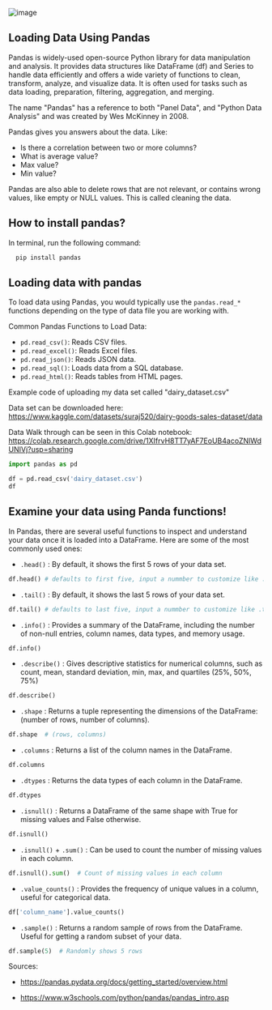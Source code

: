 ![image](https://github.com/user-attachments/assets/9805e518-2265-46e8-b3fb-95faca1f18b1)

## Loading Data Using Pandas

Pandas is widely-used open-source Python library for data manipulation and analysis. It provides data structures like DataFrame (df) and Series to handle data efficiently and offers a wide variety of functions to clean, transform, analyze, and visualize data. It is often used for tasks such as data loading, preparation, filtering, aggregation, and merging.

The name "Pandas" has a reference to both "Panel Data", and "Python Data Analysis" and was created by Wes McKinney in 2008.


Pandas gives you answers about the data. Like:

- Is there a correlation between two or more columns?
- What is average value?
- Max value?
- Min value?

Pandas are also able to delete rows that are not relevant, or contains wrong values, like empty or NULL values. This is called cleaning the data.

## How to install pandas? 
In terminal, run the following command:
```Powershell
  pip install pandas
```
## Loading data with pandas
To load data using Pandas, you would typically use the `pandas.read_*` functions depending on the type of data file you are working with. 

Common Pandas Functions to Load Data:
- `pd.read_csv()`: Reads CSV files.
- `pd.read_excel()`: Reads Excel files.
- `pd.read_json()`: Reads JSON data.
- `pd.read_sql()`: Loads data from a SQL database.
- `pd.read_html()`: Reads tables from HTML pages.

Example code of uploading my data set called "dairy_dataset.csv"

Data set can be downloaded here: https://www.kaggle.com/datasets/suraj520/dairy-goods-sales-dataset/data

Data Walk through can be seen in this Colab notebook: https://colab.research.google.com/drive/1XIfrvH8TT7yAF7EoUB4acoZNlWdUNIVj?usp=sharing

```Python
import pandas as pd

df = pd.read_csv('dairy_dataset.csv')
df
```
## Examine your data using Panda functions!
In Pandas, there are several useful functions to inspect and understand your data once it is loaded into a DataFrame. Here are some of the most commonly used ones:
- `.head()` : By default, it shows the first 5 rows of your data set.
```Python
df.head() # defaults to first five, input a nummber to customize like .head(10)
```
- `.tail()` : By default, it shows the last 5 rows of your data set.
```Python
df.tail() # defaults to last five, input a nummber to customize like .tail(10)
```
- `.info()` : Provides a summary of the DataFrame, including the number of non-null entries, column names, data types, and memory usage.
```python
df.info()
```
- `.describe()` : Gives descriptive statistics for numerical columns, such as count, mean, standard deviation, min, max, and quartiles (25%, 50%, 75%)
```python
df.describe()
```
- `.shape` : Returns a tuple representing the dimensions of the DataFrame: (number of rows, number of columns).
```python
df.shape  # (rows, columns)
```
- `.columns` : Returns a list of the column names in the DataFrame.
```python
df.columns
```
- `.dtypes` : Returns the data types of each column in the DataFrame.
```python
df.dtypes
```
- `.isnull()` : Returns a DataFrame of the same shape with True for missing values and False otherwise.
```python
df.isnull()
```
- `.isnull()` + `.sum()` : Can be used to count the number of missing values in each column.
```python
df.isnull().sum()  # Count of missing values in each column
```
- `.value_counts()` : Provides the frequency of unique values in a column, useful for categorical data.
```python
df['column_name'].value_counts()
```
- `.sample()` : Returns a random sample of rows from the DataFrame. Useful for getting a random subset of your data.
```python
df.sample(5)  # Randomly shows 5 rows
```



Sources: 

- https://pandas.pydata.org/docs/getting_started/overview.html

- https://www.w3schools.com/python/pandas/pandas_intro.asp
